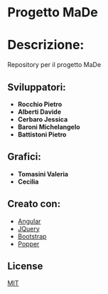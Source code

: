 # Progetto MaDe

# Descrizione:
Repository per il progetto MaDe

## Sviluppatori:
* **Rocchio Pietro**
* **Alberti Davide**
* **Cerbaro Jessica**
* **Baroni Michelangelo**
* **Battistoni Pietro**

## Grafici:
* **Tomasini Valeria**
* **Cecilia**

## Creato con:
 * [Angular](https://angular.io/)
 * [JQuery](https://jquery.com/)
 * [Bootstrap](https://getbootstrap.com/)
 * [Popper](https://popper.js.org/)

## License
[MIT](https://choosealicense.com/licenses/mit/)